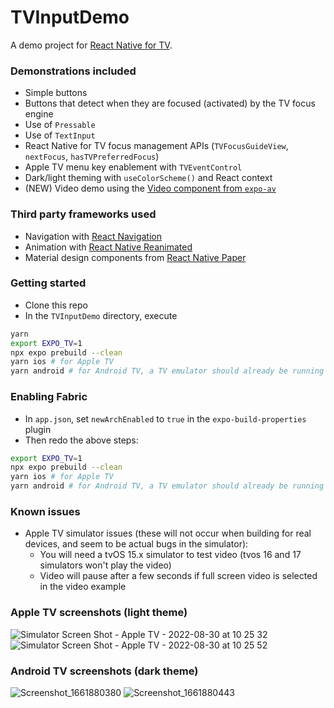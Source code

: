 # TVInputDemo

A demo project for [React Native for TV](https://github.com/react-native-tvos/react-native-tvos).

### Demonstrations included

- Simple buttons
- Buttons that detect when they are focused (activated) by the TV focus engine
- Use of `Pressable`
- Use of `TextInput`
- React Native for TV focus management APIs (`TVFocusGuideView`, `nextFocus`, `hasTVPreferredFocus`)
- Apple TV menu key enablement with `TVEventControl`
- Dark/light theming with `useColorScheme()` and React context
- (NEW) Video demo using the [Video component from `expo-av`](https://docs.expo.dev/versions/unversioned/sdk/video/)

### Third party frameworks used

- Navigation with [React Navigation](https://reactnavigation.org/)
- Animation with [React Native Reanimated](https://docs.swmansion.com/react-native-reanimated/)
- Material design components from [React Native Paper](https://callstack.github.io/react-native-paper/)

### Getting started

- Clone this repo
- In the `TVInputDemo` directory, execute

```bash
yarn
export EXPO_TV=1
npx expo prebuild --clean
yarn ios # for Apple TV
yarn android # for Android TV, a TV emulator should already be running
```

### Enabling Fabric

- In `app.json`, set `newArchEnabled` to `true` in the `expo-build-properties` plugin
- Then redo the above steps:

```bash
export EXPO_TV=1
npx expo prebuild --clean
yarn ios # for Apple TV
yarn android # for Android TV, a TV emulator should already be running
```

### Known issues

- Apple TV simulator issues (these will not occur when building for real devices, and seem to be actual bugs in the simulator):
  - You will need a tvOS 15.x simulator to test video (tvos 16 and 17 simulators won't play the video)
  - Video will pause after a few seconds if full screen video is selected in the video example

### Apple TV screenshots (light theme)

![Simulator Screen Shot - Apple TV - 2022-08-30 at 10 25 32](https://user-images.githubusercontent.com/6577821/187504206-5c1f6249-bb34-4b76-896f-0f133a3f0593.png) ![Simulator Screen Shot - Apple TV - 2022-08-30 at 10 25 52](https://user-images.githubusercontent.com/6577821/187504250-b487d85a-0553-4c56-a54d-ee1f9439cdef.png)

### Android TV screenshots (dark theme)

![Screenshot_1661880380](https://user-images.githubusercontent.com/6577821/187504274-a8ad1f99-5079-4a0d-a931-2e57282f236c.png) ![Screenshot_1661880443](https://user-images.githubusercontent.com/6577821/187504305-9c3e12d8-262f-4d75-bc1b-b6ecf9c364ee.png)
